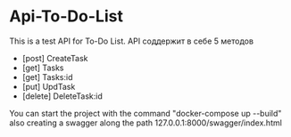# Api-To-Do-List


This is a test API for To-Do List.
API соддержит в себе 5 методов
- [post] CreateTask
- [get] Tasks
- [get] Tasks:id
- [put] UpdTask
- [delete] DeleteTask:id


You can start the project with the command "docker-compose up --build"
also creating a swagger along the path 127.0.0.1:8000/swagger/index.html
